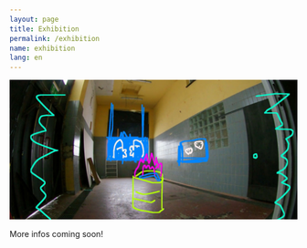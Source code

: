 ```yaml
---
layout: page
title: Exhibition
permalink: /exhibition
name: exhibition
lang: en
---
```


![](/assets/img/twid3.jpg)

More infos coming soon!
